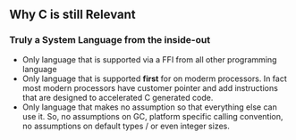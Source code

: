 ## Why C is still Relevant


### Truly a System Language from the inside-out

* Only language that is supported via a FFI from all other programming language
* Only language that is supported **first** for on moderm processors. In fact most modern processors have customer pointer and add instructions that are designed to accelerated C generated code.
* Only language that makes no assumption so that everything else can use it. So, no assumptions on GC, platform specific calling convention, no assumptions on default types / or even integer sizes.
